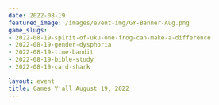 ```yaml
---
date: 2022-08-19
featured_image: /images/event-img/GY-Banner-Aug.png
game_slugs:
- 2022-08-19-spirit-of-uku-one-frog-can-make-a-difference
- 2022-08-19-gender-dysphoria
- 2022-08-19-time-bandit
- 2022-08-19-bible-study
- 2022-08-19-card-shark

layout: event
title: Games Y'all August 19, 2022
---
```

